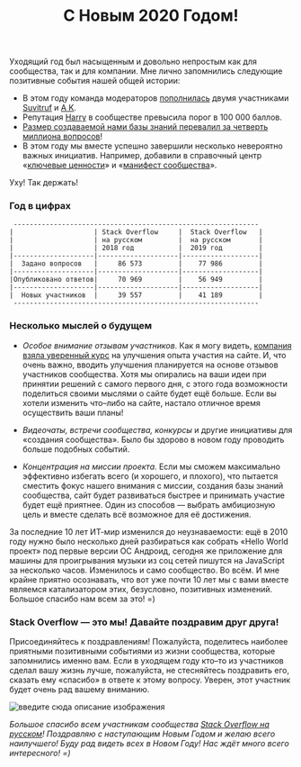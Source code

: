 ﻿---
title: "C Новым 2020 Годом!"
se.owner.user_id: 6
se.owner.display_name: "Nicolas Chabanovsky"
se.owner.link: "https://ru.meta.stackoverflow.com/users/6/nicolas-chabanovsky"
se.link: "https://ru.meta.stackoverflow.com/questions/9942/c-%d0%9d%d0%be%d0%b2%d1%8b%d0%bc-2020-%d0%93%d0%be%d0%b4%d0%be%d0%bc"
se.question_id: 9942
se.post_type: question
se.score: 12
---
<p>Уходящий год был насыщенным и довольно непростым как для сообщества, так и для компании. Мне лично запомнились следующие позитивные события нашей общей истории:</p>

<ul>
<li>В этом году команда модераторов <a href="https://ru.meta.stackoverflow.com/q/9229/6">пополнилась</a> двумя участниками <a href="https://ru.stackoverflow.com/users/15479/">Suvitruf</a> и <a href="https://ru.stackoverflow.com/users/213987/">A K</a>.</li>
<li>Репутация <a href="https://ru.meta.stackoverflow.com/q/8833/">Harry</a> в сообществе превысила порог в 100 000 баллов.</li>
<li><a href="https://ru.meta.stackoverflow.com/q/8572/6">Размер создаваемой нами базы знаний перевалил за четверть миллиона вопросов</a>!</li>
<li>В этом году мы вместе успешно завершили несколько невероятно важных инициатив. Например, добавили в справочный центр «<a href="/help/key-values">ключевые ценности</a>» и «<a href="/help/manifesto">манифест сообщества</a>».</li>
</ul>

<p>Уху! Так держать!</p>

<h3>Год в цифрах</h3>

<pre><code> -------------------------------------------------------------
|                    | Stack Overflow     |  Stack Overflow   |
|                    | на русском         |  на русском       |
|                    | 2018 год           |  2019 год         |
|--------------------|--------------------|-------------------|
|  Задано вопросов   |     86 573         |    77 986         |
|--------------------|--------------------|-------------------|
|Опубликовано ответов|     70 969         |    56 949         |
|--------------------|--------------------|-------------------|
|  Новых участников  |     39 557         |    41 189         |
 -------------------------------------------------------------
</code></pre>

<h3>Несколько мыслей о будущем</h3>

<ul>
<li><p><em>Особое внимание отзывам участников</em>. Как я могу видеть, <a href="https://stackoverflow.blog/2019/11/25/introducing-the-loop-a-foundation-in-listening/">компания взяла уверенный курс</a> на улучшения опыта участия на сайте. И, что очень важно, вводить улучшения планируется на основе отзывов участников сообщества. Хотя мы опирались на ваши идеи при принятии решений с самого первого дня, с этого года возможности поделиться своими мыслями о сайте будет ещё больше. Если вы хотели изменить что–либо на сайте, настало отличное время осуществить ваши планы!</p></li>
<li><p><em>Видеочаты, встречи сообщества, конкурсы</em> и другие инициативы для «создания сообщества». Было бы здорово в новом году проводить больше подобных событий. </p></li>
<li><p><em>Концентрация на миссии проекта</em>. Если мы сможем максимально эффективно избегать всего (и хорошего, и плохого), что пытается сместить фокус нашего внимания с миссии, создания базы знаний сообщества, сайт будет развиваться быстрее и принимать участие будет ещё приятнее. Один из способов — выбрать амбициозную цель и вместе сделать всё возможное для её достижения. </p></li>
</ul>

<p>За последние 10 лет ИТ-мир изменился до неузнаваемости: ещё в 2010 году нужно было несколько дней разбираться как собрать «Hello World проект» под первые версии ОС Андроид, сегодня же приложение для машины для проигрывания музыки из соц сетей пишутся на JavaScript за несколько часов. Изменилось и само сообщество. Во всём. И мне крайне приятно осознавать, что вот уже почти 10 лет мы с вами вместе являемся катализатором этих, безусловно, позитивных изменений. Большое спасибо нам всем за это! =)</p>

<h3>Stack Overflow — это мы! Давайте поздравим друг друга!</h3>

<p>Присоединяйтесь к поздравлениям! Пожалуйста, поделитесь наиболее приятными позитивными событиями из жизни сообщества, которые запомнились именно вам. Если в уходящем году кто–то из участников сделал вашу жизнь лучше, пожалуйста, не стесняйтесь поздравить его, сказать ему «спасибо» в ответе к этому вопросу. Уверен, этот участник будет очень рад вашему вниманию.</p>

<p><img src="https://i.stack.imgur.com/9IKWu.jpg" alt="введите сюда описание изображения"></p>

<p><em>Большое спасибо всем участникам сообщества <a href="https://ru.stackoverflow.com/">Stack Overflow на русском</a>! Поздравляю с наступающим Новым Годом и желаю всего наилучшего! Буду рад видеть всех в Новом Году! Нас ждёт много всего интересного! =)</em> </p>
